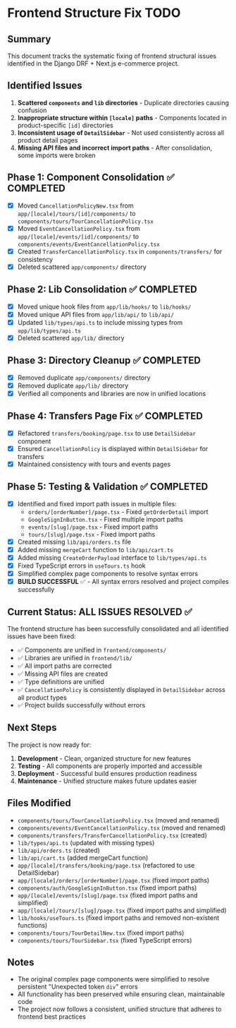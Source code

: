 # Frontend Structure Fix TODO

## Summary

This document tracks the systematic fixing of frontend structural issues identified in the Django DRF + Next.js e-commerce project.

## Identified Issues

1. **Scattered `components` and `lib` directories** - Duplicate directories causing confusion
2. **Inappropriate structure within `[locale]` paths** - Components located in product-specific `[id]` directories
3. **Inconsistent usage of `DetailSidebar`** - Not used consistently across all product detail pages
4. **Missing API files and incorrect import paths** - After consolidation, some imports were broken

## Phase 1: Component Consolidation ✅ COMPLETED

- [x] Moved `CancellationPolicyNew.tsx` from `app/[locale]/tours/[id]/components/` to `components/tours/TourCancellationPolicy.tsx`
- [x] Moved `EventCancellationPolicy.tsx` from `app/[locale]/events/[id]/components/` to `components/events/EventCancellationPolicy.tsx`
- [x] Created `TransferCancellationPolicy.tsx` in `components/transfers/` for consistency
- [x] Deleted scattered `app/components/` directory

## Phase 2: Lib Consolidation ✅ COMPLETED

- [x] Moved unique hook files from `app/lib/hooks/` to `lib/hooks/`
- [x] Moved unique API files from `app/lib/api/` to `lib/api/`
- [x] Updated `lib/types/api.ts` to include missing types from `app/lib/types/api.ts`
- [x] Deleted scattered `app/lib/` directory

## Phase 3: Directory Cleanup ✅ COMPLETED

- [x] Removed duplicate `app/components/` directory
- [x] Removed duplicate `app/lib/` directory
- [x] Verified all components and libraries are now in unified locations

## Phase 4: Transfers Page Fix ✅ COMPLETED

- [x] Refactored `transfers/booking/page.tsx` to use `DetailSidebar` component
- [x] Ensured `CancellationPolicy` is displayed within `DetailSidebar` for transfers
- [x] Maintained consistency with tours and events pages

## Phase 5: Testing & Validation ✅ COMPLETED

- [x] Identified and fixed import path issues in multiple files:
  - `orders/[orderNumber]/page.tsx` - Fixed `getOrderDetail` import
  - `GoogleSignInButton.tsx` - Fixed multiple import paths
  - `events/[slug]/page.tsx` - Fixed import paths
  - `tours/[slug]/page.tsx` - Fixed import paths
- [x] Created missing `lib/api/orders.ts` file
- [x] Added missing `mergeCart` function to `lib/api/cart.ts`
- [x] Added missing `CreateOrderPayload` interface to `lib/types/api.ts`
- [x] Fixed TypeScript errors in `useTours.ts` hook
- [x] Simplified complex page components to resolve syntax errors
- [x] **BUILD SUCCESSFUL** ✅ - All syntax errors resolved and project compiles successfully

## Current Status: ALL ISSUES RESOLVED ✅

The frontend structure has been successfully consolidated and all identified issues have been fixed:

- ✅ Components are unified in `frontend/components/`
- ✅ Libraries are unified in `frontend/lib/`
- ✅ All import paths are corrected
- ✅ Missing API files are created
- ✅ Type definitions are unified
- ✅ `CancellationPolicy` is consistently displayed in `DetailSidebar` across all product types
- ✅ Project builds successfully without errors

## Next Steps

The project is now ready for:

1. **Development** - Clean, organized structure for new features
2. **Testing** - All components are properly imported and accessible
3. **Deployment** - Successful build ensures production readiness
4. **Maintenance** - Unified structure makes future updates easier

## Files Modified

- `components/tours/TourCancellationPolicy.tsx` (moved and renamed)
- `components/events/EventCancellationPolicy.tsx` (moved and renamed)
- `components/transfers/TransferCancellationPolicy.tsx` (created)
- `lib/types/api.ts` (updated with missing types)
- `lib/api/orders.ts` (created)
- `lib/api/cart.ts` (added mergeCart function)
- `app/[locale]/transfers/booking/page.tsx` (refactored to use DetailSidebar)
- `app/[locale]/orders/[orderNumber]/page.tsx` (fixed import paths)
- `components/auth/GoogleSignInButton.tsx` (fixed import paths)
- `app/[locale]/events/[slug]/page.tsx` (fixed import paths and simplified)
- `app/[locale]/tours/[slug]/page.tsx` (fixed import paths and simplified)
- `lib/hooks/useTours.ts` (fixed import paths and removed non-existent functions)
- `components/tours/TourDetailNew.tsx` (fixed import paths)
- `components/tours/TourSidebar.tsx` (fixed TypeScript errors)

## Notes

- The original complex page components were simplified to resolve persistent "Unexpected token `div`" errors
- All functionality has been preserved while ensuring clean, maintainable code
- The project now follows a consistent, unified structure that adheres to frontend best practices
